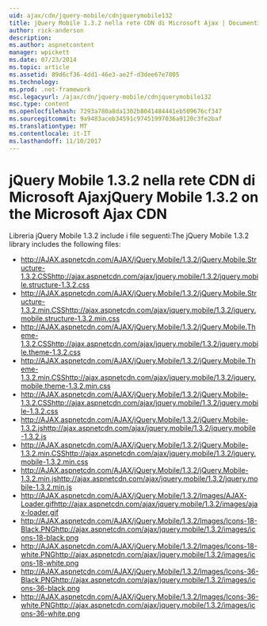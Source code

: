 ```yaml
---
uid: ajax/cdn/jquery-mobile/cdnjquerymobile132
title: jQuery Mobile 1.3.2 nella rete CDN di Microsoft Ajax | Documenti Microsoft
author: rick-anderson
description: 
ms.author: aspnetcontent
manager: wpickett
ms.date: 07/23/2014
ms.topic: article
ms.assetid: 89d6cf36-4dd1-46e3-ae2f-d3dee67e7805
ms.technology: 
ms.prod: .net-framework
msc.legacyurl: /ajax/cdn/jquery-mobile/cdnjquerymobile132
msc.type: content
ms.openlocfilehash: 7293a780a8da1302b8041484441eb509676cf347
ms.sourcegitcommit: 9a9483aceb34591c97451997036a9120c3fe2baf
ms.translationtype: MT
ms.contentlocale: it-IT
ms.lasthandoff: 11/10/2017
---
```

<a name="jquery-mobile-132-on-the-microsoft-ajax-cdn"></a><span data-ttu-id="52894-102">jQuery Mobile 1.3.2 nella rete CDN di Microsoft Ajax</span><span class="sxs-lookup"><span data-stu-id="52894-102">jQuery Mobile 1.3.2 on the Microsoft Ajax CDN</span></span>
====================
<span data-ttu-id="52894-103">Libreria jQuery Mobile 1.3.2 include i file seguenti:</span><span class="sxs-lookup"><span data-stu-id="52894-103">The jQuery Mobile 1.3.2 library includes the following files:</span></span>

- <span data-ttu-id="52894-104">http://AJAX.aspnetcdn.com/AJAX/jQuery.Mobile/1.3.2/jQuery.Mobile.Structure-1.3.2.CSS</span><span class="sxs-lookup"><span data-stu-id="52894-104">http://ajax.aspnetcdn.com/ajax/jquery.mobile/1.3.2/jquery.mobile.structure-1.3.2.css</span></span>
- <span data-ttu-id="52894-105">http://AJAX.aspnetcdn.com/AJAX/jQuery.Mobile/1.3.2/jQuery.Mobile.Structure-1.3.2.min.CSS</span><span class="sxs-lookup"><span data-stu-id="52894-105">http://ajax.aspnetcdn.com/ajax/jquery.mobile/1.3.2/jquery.mobile.structure-1.3.2.min.css</span></span>
- <span data-ttu-id="52894-106">http://AJAX.aspnetcdn.com/AJAX/jQuery.Mobile/1.3.2/jQuery.Mobile.Theme-1.3.2.CSS</span><span class="sxs-lookup"><span data-stu-id="52894-106">http://ajax.aspnetcdn.com/ajax/jquery.mobile/1.3.2/jquery.mobile.theme-1.3.2.css</span></span>
- <span data-ttu-id="52894-107">http://AJAX.aspnetcdn.com/AJAX/jQuery.Mobile/1.3.2/jQuery.Mobile.Theme-1.3.2.min.CSS</span><span class="sxs-lookup"><span data-stu-id="52894-107">http://ajax.aspnetcdn.com/ajax/jquery.mobile/1.3.2/jquery.mobile.theme-1.3.2.min.css</span></span>
- <span data-ttu-id="52894-108">http://AJAX.aspnetcdn.com/AJAX/jQuery.Mobile/1.3.2/jQuery.Mobile-1.3.2.CSS</span><span class="sxs-lookup"><span data-stu-id="52894-108">http://ajax.aspnetcdn.com/ajax/jquery.mobile/1.3.2/jquery.mobile-1.3.2.css</span></span>
- <span data-ttu-id="52894-109">http://AJAX.aspnetcdn.com/AJAX/jQuery.Mobile/1.3.2/jQuery.Mobile-1.3.2.js</span><span class="sxs-lookup"><span data-stu-id="52894-109">http://ajax.aspnetcdn.com/ajax/jquery.mobile/1.3.2/jquery.mobile-1.3.2.js</span></span>
- <span data-ttu-id="52894-110">http://AJAX.aspnetcdn.com/AJAX/jQuery.Mobile/1.3.2/jQuery.Mobile-1.3.2.min.CSS</span><span class="sxs-lookup"><span data-stu-id="52894-110">http://ajax.aspnetcdn.com/ajax/jquery.mobile/1.3.2/jquery.mobile-1.3.2.min.css</span></span>
- <span data-ttu-id="52894-111">http://AJAX.aspnetcdn.com/AJAX/jQuery.Mobile/1.3.2/jQuery.Mobile-1.3.2.min.js</span><span class="sxs-lookup"><span data-stu-id="52894-111">http://ajax.aspnetcdn.com/ajax/jquery.mobile/1.3.2/jquery.mobile-1.3.2.min.js</span></span>
- <span data-ttu-id="52894-112">http://AJAX.aspnetcdn.com/AJAX/jQuery.Mobile/1.3.2/Images/AJAX-Loader.gif</span><span class="sxs-lookup"><span data-stu-id="52894-112">http://ajax.aspnetcdn.com/ajax/jquery.mobile/1.3.2/images/ajax-loader.gif</span></span>
- <span data-ttu-id="52894-113">http://AJAX.aspnetcdn.com/AJAX/jQuery.Mobile/1.3.2/Images/Icons-18-Black.PNG</span><span class="sxs-lookup"><span data-stu-id="52894-113">http://ajax.aspnetcdn.com/ajax/jquery.mobile/1.3.2/images/icons-18-black.png</span></span>
- <span data-ttu-id="52894-114">http://AJAX.aspnetcdn.com/AJAX/jQuery.Mobile/1.3.2/Images/Icons-18-white.PNG</span><span class="sxs-lookup"><span data-stu-id="52894-114">http://ajax.aspnetcdn.com/ajax/jquery.mobile/1.3.2/images/icons-18-white.png</span></span>
- <span data-ttu-id="52894-115">http://AJAX.aspnetcdn.com/AJAX/jQuery.Mobile/1.3.2/Images/Icons-36-Black.PNG</span><span class="sxs-lookup"><span data-stu-id="52894-115">http://ajax.aspnetcdn.com/ajax/jquery.mobile/1.3.2/images/icons-36-black.png</span></span>
- <span data-ttu-id="52894-116">http://AJAX.aspnetcdn.com/AJAX/jQuery.Mobile/1.3.2/Images/Icons-36-white.PNG</span><span class="sxs-lookup"><span data-stu-id="52894-116">http://ajax.aspnetcdn.com/ajax/jquery.mobile/1.3.2/images/icons-36-white.png</span></span>
